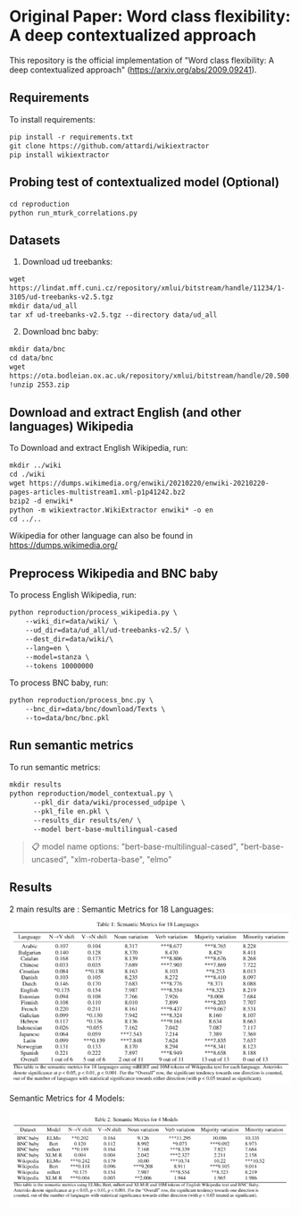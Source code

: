 # Original Paper: Word class flexibility: A deep contextualized approach

This repository is the official implementation of "Word class flexibility: A deep contextualized approach" (https://arxiv.org/abs/2009.09241). 


## Requirements

To install requirements:

```setup
pip install -r requirements.txt
git clone https://github.com/attardi/wikiextractor
pip install wikiextractor
```

## Probing test of contextualized model (Optional)
```test
cd reproduction
python run_mturk_correlations.py

```

## Datasets

1. Download ud treebanks:

```datasets
wget https://lindat.mff.cuni.cz/repository/xmlui/bitstream/handle/11234/1-3105/ud-treebanks-v2.5.tgz
mkdir data/ud_all
tar xf ud-treebanks-v2.5.tgz --directory data/ud_all
```

2. Download bnc baby:
```datasets
mkdir data/bnc
cd data/bnc
wget https://ota.bodleian.ox.ac.uk/repository/xmlui/bitstream/handle/20.500.12024/2553/2553.zip
!unzip 2553.zip

```

## Download and extract English (and other languages) Wikipedia

To Download and extract English Wikipedia, run:

```wiki
mkdir ../wiki
cd ./wiki
wget https://dumps.wikimedia.org/enwiki/20210220/enwiki-20210220-pages-articles-multistream1.xml-p1p41242.bz2
bzip2 -d enwiki*
python -m wikiextractor.WikiExtractor enwiki* -o en
cd ../..
```
Wikipedia for other language can also be found in https://dumps.wikimedia.org/


## Preprocess Wikipedia and BNC baby

To process English Wikipedia, run:

```wiki
python reproduction/process_wikipedia.py \
    --wiki_dir=data/wiki/ \
    --ud_dir=data/ud_all/ud-treebanks-v2.5/ \
    --dest_dir=data/wiki/\
    --lang=en \
    --model=stanza \
    --tokens 10000000
```

To process BNC baby, run:

```bnc
python reproduction/process_bnc.py \
    --bnc_dir=data/bnc/download/Texts \
    --to=data/bnc/bnc.pkl

```

## Run semantic metrics

To run semantic metrics:

```metrics
mkdir results
python reproduction/model_contextual.py \
      --pkl_dir data/wiki/processed_udpipe \
      --pkl_file en.pkl \
      --results_dir results/en/ \
      --model bert-base-multilingual-cased
```

>📋  model name options: "bert-base-multilingual-cased", "bert-base-uncased", "xlm-roberta-base", "elmo"

## Results

2 main results are :
Semantic Metrics for 18 Languages:
<img src="./results/table/table1.PNG">

Semantic Metrics for 4 Models: 

<img src="./results/table/table2.PNG">
